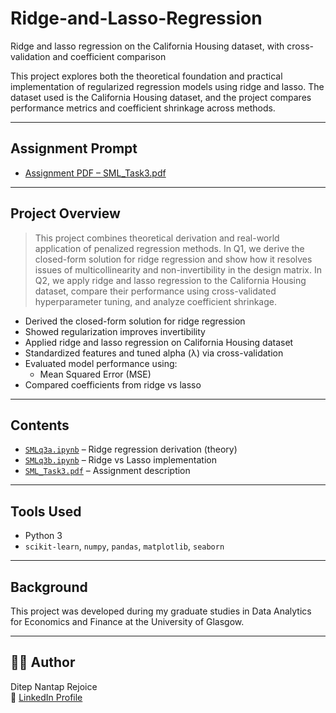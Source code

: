 # Ridge-and-Lasso-Regression
Ridge and lasso regression on the California Housing dataset, with cross-validation and coefficient comparison

This project explores both the theoretical foundation and practical implementation of regularized regression models using ridge and lasso. The dataset used is the California Housing dataset, and the project compares performance metrics and coefficient shrinkage across methods.

---

## Assignment Prompt

- [Assignment PDF – SML_Task3.pdf](./SML_Task3.pdf)

---

## Project Overview

> This project combines theoretical derivation and real-world application of penalized regression methods. In Q1, we derive the closed-form solution for ridge regression and show how it resolves issues of multicollinearity and non-invertibility in the design matrix. In Q2, we apply ridge and lasso regression to the California Housing dataset, compare their performance using cross-validated hyperparameter tuning, and analyze coefficient shrinkage.

- Derived the closed-form solution for ridge regression
- Showed regularization improves invertibility
- Applied ridge and lasso regression on California Housing dataset
- Standardized features and tuned alpha (λ) via cross-validation
- Evaluated model performance using:
  - Mean Squared Error (MSE)
- Compared coefficients from ridge vs lasso

---

## Contents

- [`SMLq3a.ipynb`](./SMLq3a.ipynb) – Ridge regression derivation (theory)  
- [`SMLq3b.ipynb`](./SMLq3b.ipynb) – Ridge vs Lasso implementation  
- [`SML_Task3.pdf`](./SML_Task3.pdf) – Assignment description

---

## Tools Used

- Python 3  
- `scikit-learn`, `numpy`, `pandas`, `matplotlib`, `seaborn`

---

## Background

This project was developed during my graduate studies in Data Analytics for Economics and Finance at the University of Glasgow.

---

## 👨‍💻 Author

Ditep Nantap Rejoice  
🔗 [LinkedIn Profile](https://www.linkedin.com/in/nantap-ditep-00490b231)
